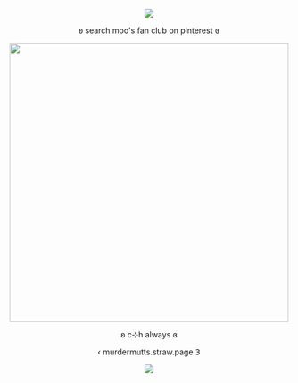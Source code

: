 <p align="center">
 <img src="https://komarev.com/ghpvc/?username=yaoikat&color=red&style=plastic&label=🐶"
</p>
 <p align="center">
  </p>

  <p align="center">
ʚ search moo's fan club on pinterest ɞ
   
<p align="center">
  <img src="https://i.postimg.cc/cHyLf1sP/willpup.jpg" width="500">
</p>

<p align="center">
ʚ c⊹h always ɞ

<p align="center">
‹  murdermutts.straw.page 𝟥

<p align="center">
<img src="https://spotify-github-profile.kittinanx.com/api/view?uid=lpmqz3bufqngt56rz8g8mtxxc&cover_image=true&theme=novatorem&show_offline=false&background_color=121212&interchange=true">
</p>


